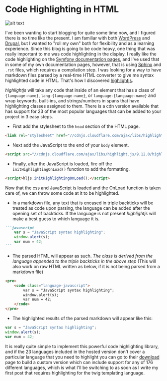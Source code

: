 # Code Highlighting in HTML

![alt text](/img/computer_code.png "Highlighted Code")

I've been wanting to start blogging for quite some time now, and I figured there is no time like the present.
I am familiar with both [WordPress](https://wordpress.com) and [Drupal](https://www.drupal.org/), but I wanted to "roll my own" both for flexibility and as a learning experience.
Since this blog is  going to be code heavy, one thing that was really important to me was code highlighting in the display.
I really like the code highlighting on the [Symfony documentation pages](http://symfony.com/doc/current/setup.html), and I've used that in some of my own documentation pages,
however, that is using [Sphinx](http://www.sphinx-doc.org/en/stable/) and `.rst` files, which requires a compilation step. I was looking for a way to have markdown files parsed by a real-time HTML converter to give me syntax highlighted code in HTML.
That's how I discovered [highlightjs](https://highlightjs.org/).

*highlightjs* will take any code that inside of an element that has a class of `{language-name}`, `lang-{language-name}`, or `language-{language-name}`
and wrap keywords, built-ins, and strings/numbers in spans that have highlighting classes assigned to them.
There is a cdn version available that has support for 23 of the most popular languages that can be added to your project in
3 easy steps.

- First add the stylesheet to the `head` section of the HTML page.
```html
<link rel="stylesheet" href="//cdnjs.cloudflare.com/ajax/libs/highlight.js/9.12.0/styles/default.min.css">
```

- Next add the JavaScript to the end of your `body` element.
```html
<script src="//cdnjs.cloudflare.com/ajax/libs/highlight.js/9.12.0/highlight.min.js"></script>
```

- Finally, after the JavaScript is loaded, fire off the `initHighlightingOnLoad()` function to add the formatting. 
```html
<script>hljs.initHighlightingOnLoad();</script>
```

Now that the css and JavaScript is loaded and the OnLoad function is taken care of, we can throw some code at it to be
highlighted.

- In a markdown file, any text that is encased in triple backticks will be treated as code upon parsing, the language
can be added after the opening set of backticks.  If the language is not present *highlightjs* will make a best guess 
to which language it is. 

````markdown
```javascript
    var s = "JavaScript syntax highlighting";
    window.alert(s);
    var num = 42;
```
````

- The parsed HTML will appear as such.  *The class is derived from the language appended to the triple backticks in the above step*
(This will also work on raw HTML written as below, if it is not being parsed from a markdown file)

```html
<pre>
    <code class="language-javascript">
        var s = "JavaScript syntax highlighting";
        window.alert(s);
        var num = 42;
    </code>
</pre>
```

- The highlighted results of the parsed markdown will appear like this:

```javascript
var s = "JavaScript syntax highlighting";
window.alert(s);
var num = 42;
```

It is really quite simple to implement this powerful code highlighting library, and if the 23 languages included in the
hosted version don't cover a particular language that you need to highlight you can go to their [download](https://highlightjs.org/download/)
page to build a custom version which can include support for any of 176 different languages, which is what I'll be switching
to as soon as I write my first post that requires highlighting for the twig templating language.


